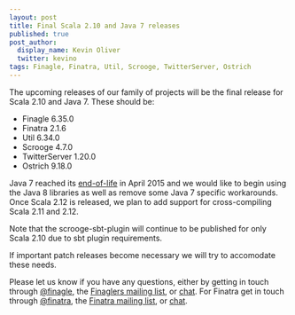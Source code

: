 ```yaml
---
layout: post
title: Final Scala 2.10 and Java 7 releases
published: true
post_author:
  display_name: Kevin Oliver
  twitter: kevino
tags: Finagle, Finatra, Util, Scrooge, TwitterServer, Ostrich
---
```


The upcoming releases of our family of projects will be the final release for
Scala 2.10 and Java 7. These should be:

* Finagle 6.35.0
* Finatra 2.1.6
* Util 6.34.0
* Scrooge 4.7.0
* TwitterServer 1.20.0
* Ostrich 9.18.0

Java 7 reached its [end-of-life](http://www.oracle.com/technetwork/java/eol-135779.html)
in April 2015 and we would like to begin using the Java 8 libraries as well as
remove some Java 7 specific workarounds. Once Scala 2.12 is released, we plan
to add support for cross-compiling Scala 2.11 and 2.12.

Note that the scrooge-sbt-plugin will continue to be published for only
Scala 2.10 due to sbt plugin requirements.

If important patch releases become necessary we will try to accomodate these
needs.

Please let us know if you have any questions, either by
getting in touch through [@finagle](https://twitter.com/finagle), the
[Finaglers mailing list](https://groups.google.com/forum/#!forum/finaglers),
or [chat](https://gitter.im/twitter/finagle). For Finatra get in touch through
[@finatra](https://twitter.com/finatra), the
[Finatra mailing list](https://groups.google.com/forum/#!forum/finatra-users),
or [chat](https://gitter.im/twitter/finatra).
